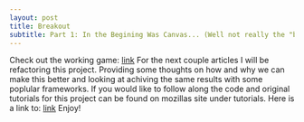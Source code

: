 ```yaml
---
layout: post
title: Breakout
subtitle: Part 1: In the Begining Was Canvas... (Well not really the "begining") ...And It Was Gud.
---
```

Check out the working game: [link](http://github.drewbillings.net/breakout-001/ "breakout 0.01")
For the next couple articles I will be refactoring this project. Providing some thoughts on how and why we can make this better and looking at achiving the same results with some poplular frameworks. If you would like to follow along the code and original tutorials for this project can be found on mozillas site under tutorials.
Here is a link to: [link](https://github.com/riftrid3r/breakoutTutorial "my versin of breakout on github")
Enjoy!